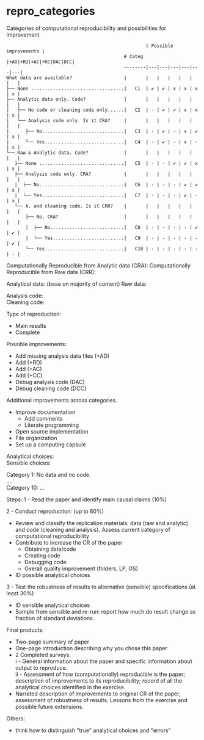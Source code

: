 # repro_categories
Categories of computational reproducibility and possibilities for improvement



                                                       | Possible improvements |
                                               # Categ |+AD|+RD|+AC|+RC|DAC|DCC|
                                               --------|---|---|---|---|---|---|
    What data are available?                   |       |   |   |   |   |   |   |
    ├── None ..................................|   C1  | ✔ | ✔ | x | x | x | x |
    ├── Analytic data only. Code?              |       |   |   |   |   |   |   |
    |   ├── No code or cleaning code only......|   C2  | - | ✔ | ✔ | x | x | x |
    |   └── Analysis code only. Is it CRA?     |       |   |   |   |   |   |   |
    |      ├── No..............................|   C3  | - | ✔ | - | x | ✔ | x |
    |      └── Yes.............................|   C4  | - | ✔ | - | x | - | x |
    └── Raw & Analytic data. Code?             |       |   |   |   |   |   |   |
       ├── None ...............................|   C5  | - | - | ✔ | ✔ | x | x |
       ├── Analysis code only. CRA?            |       |   |   |   |   |   |   |
       |  ├── No...............................|   C6  | - | - | - | ✔ | ✔ | x |
       |  └── Yes..............................|   C7  | - | - | - | ✔ | - | x |
       └── A. and cleaning code. Is it CRR?    |       |   |   |   |   |   |   |
           ├── No. CRA?                        |       |   |   |   |   |   |   |
           |  ├── No...........................|   C8  | - | - | - | - | ✔ | ✔ |
           |  └── Yes..........................|   C9  | - | - | - | - | - | ✔ |
           └── Yes.............................|   C10 | - | - | - | - | - | - |







Computationally Reproducible from Analytic data (CRA):
Computationally Reproducible from Raw data (CRR):

Analytical data: (base on majority of content)
Raw data:

Analysis code:  
Cleaning code:

Type of reproduction:  
  - Main results
  - Complete  

Possible improvements:
 - Add missing analysis data files (+AD)
 - Add (+RD)
 - Add (+AC)
 - Add (+CC)
 - Debug analysis code (DAC)
 - Debug cleaning code (DCC)

Additional improvements across categories.
 - Improve documentation
      - Add comments
      - Literate programming
 - Open source implementation
 - File organization
 - Set up a computing capsule

Analytical choices:  
Sensible choices:


Category 1: No data and no code.  
...  
Category 10: ...  


Steps:
1 - Read the paper and identify main causal claims (10%)  

2 - Conduct reproduction: (up to 60%)  
  - Review and classify the replication materials: data (raw and analytic) and code
  (cleaning and analysis). Assess current category of computational reproducibility  
  - Contribute to increase the CR of the paper
       - Obtaining data/code
       - Creating code
       - Debugging code
       - Overall quality improvement (folders, LP, OS)
  - ID possible analytical choices


3 - Test the robustness of results to alternative (sensible) specifications (at least 30%)
  - ID sensible analytical choices
  - Sample from sensible and re-run: report how much do result change as
    fraction of standard deviations.

Final products:
 -  Two-page summary of paper
 -  One-page introduction describing why you chose this paper
 -  2 Completed surveys:  
      i  - General information about the paper and specific
      information about output to reproduce.  
      ii - Assessment of how (computationally) reproducible is the paper;
       description of improvements to its reproducibility; record of all the
       analytical choices identified in the exercise.
 -  Narrated description of improvements to original CR of the paper, assessment
    of robustness of results. Lessons from the exercise and possible future
    extensions.

Others:
 - think how to distinguish "true" analytical choices and "errors"
